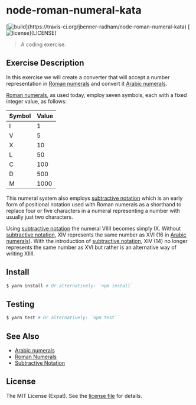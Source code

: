node-roman-numeral-kata
=======================
[![build](https://img.shields.io/travis/jbenner-radham/node-roman-numeral-kata.svg?)](https://travis-ci.org/jbenner-radham/node-roman-numeral-kata)
[![license](https://img.shields.io/github/license/jbenner-radham/node-roman-numeral-kata.svg?)](LICENSE)

> A coding exercise.

Exercise Description
--------------------
In this exercise we will create a converter that will accept a number representation in [Roman numerals][ROMAN NUMERALS]
and convert it [Arabic numerals][ARABIC NUMERALS].

[Roman numerals][ROMAN NUMERALS], as used today, employ seven symbols, each with a fixed integer value, as follows:

| Symbol | Value |
| ------ | ----- |
| I      | 1     |
| V      | 5     |
| X      | 10    |
| L      | 50    |
| C      | 100   |
| D      | 500   |
| M      | 1000  |

This numeral system also employs [subtractive notation][SUBTRACTIVE NOTATION] which is an early form of positional
notation used with Roman numerals as a shorthand to replace four or five characters in a numeral representing a number
with usually just two characters.

Using [subtractive notation][SUBTRACTIVE NOTATION] the numeral VIIII becomes simply IX. Without
[subtractive notation][SUBTRACTIVE NOTATION], XIV represents the same number as XVI (16 in
[Arabic numerals][ARABIC NUMERALS]). With the introduction of [subtractive notation][SUBTRACTIVE NOTATION], XIV (14) no
longer represents the same number as XVI but rather is an alternative way of writing XIIII.

Install
-------
```sh
$ yarn install # Or alternatively: `npm install`
```

Testing
-------
```sh
$ yarn test # Or alternatively: `npm test`
```

See Also
--------
- [Arabic numerals][ARABIC NUMERALS]
- [Roman Numerals][ROMAN NUMERALS]
- [Subtractive Notation][SUBTRACTIVE NOTATION]

License
-------
The MIT License (Expat). See the [license file](LICENSE) for details.

[ARABIC NUMERALS]: https://en.wikipedia.org/wiki/Arabic_numerals
[ROMAN NUMERALS]: https://en.wikipedia.org/wiki/Roman_numerals
[SUBTRACTIVE NOTATION]: https://en.wikipedia.org/wiki/Subtractive_notation
